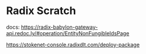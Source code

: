 # Radix Scratch

docs:
https://radix-babylon-gateway-api.redoc.ly/#operation/EntityNonFungibleIdsPage

https://stokenet-console.radixdlt.com/deploy-package
